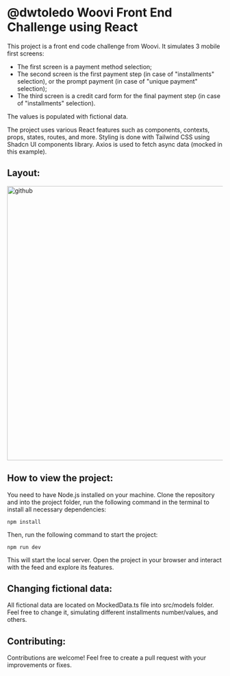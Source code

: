 # @dwtoledo Woovi Front End Challenge using React

This project is a front end code challenge from Woovi. It simulates 3 mobile first screens:
- The first screen is a payment method selection;
- The second screen is the first payment step (in case of "installments" selection), or the prompt payment (in case of "unique payment" selection);
- The third screen is a credit card form for the final payment step (in case of "installments" selection).
  
The values is populated with fictional data.

The project uses various React features such as components, contexts, props, states, routes, and more. Styling is done with Tailwind CSS using Shadcn UI components library. Axios is used to fetch async data (mocked in this example).

## Layout:

<img width="640" alt="github" src="teste">

## How to view the project:

You need to have Node.js installed on your machine. Clone the repository and into the project folder, run the following command in the terminal to install all necessary dependencies:

```console
npm install
``` 

Then, run the following command to start the project:

```console
npm run dev
``` 

This will start the local server. Open the project in your browser and interact with the feed and explore its features.

## Changing fictional data:

All fictional data are located on MockedData.ts file into src/models folder. Feel free to change it, simulating different installments number/values, and others.

## Contributing:

Contributions are welcome! Feel free to create a pull request with your improvements or fixes.

